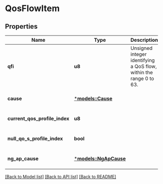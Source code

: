 # QosFlowItem

## Properties
Name | Type | Description | Notes
------------ | ------------- | ------------- | -------------
**qfi** | **u8** | Unsigned integer identifying a QoS flow, within the range 0 to 63. | 
**cause** | [***models::Cause**](Cause.md) |  | [optional] [default to None]
**current_qos_profile_index** | **u8** |  | [optional] [default to None]
**null_qo_s_profile_index** | **bool** |  | [optional] [default to None]
**ng_ap_cause** | [***models::NgApCause**](NgApCause.md) |  | [optional] [default to None]

[[Back to Model list]](../README.md#documentation-for-models) [[Back to API list]](../README.md#documentation-for-api-endpoints) [[Back to README]](../README.md)


